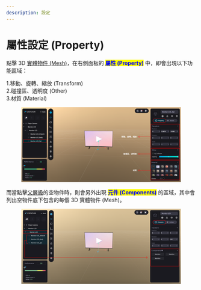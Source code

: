 ```yaml
---
description: 設定
---
```


# 屬性設定 (Property)

點擊 3D [實體物件 (Mesh)](../../wu-jian-jie-ceng-hierarchy/wu-jian-jie-ceng-lie-biao/)，在右側面板的 <mark style="color:blue;">**屬性 (Property)**</mark> 中，即會出現以下功能區域：

1.移動、旋轉、縮放  (Transform)\
2.碰撞區、透明度  (Other)\
3.材質  (Material)

<figure><img src="../../../.gitbook/assets/Frame 121 (2).png" alt=""><figcaption></figcaption></figure>



而當點擊[父層級](../../wu-jian-jie-ceng-hierarchy/wu-jian-jie-ceng-lie-biao/)的空物件時，則會另外出現 <mark style="color:blue;">**元件 (Components)**</mark> 的區域，其中會列出空物件底下包含的每個 3D 實體物件 (Mesh)。

<figure><img src="../../../.gitbook/assets/Frame 120 (3).png" alt=""><figcaption></figcaption></figure>
